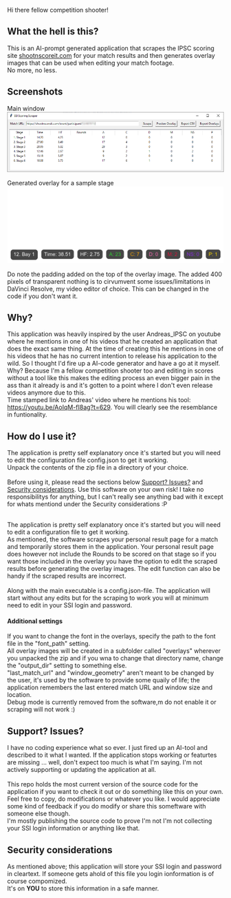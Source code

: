 Hi there fellow competition shooter!

## What the hell is this?

This is an AI-prompt generated application that scrapes the IPSC scoring site [shootnscoreit.com](https://shootnscoreit.com) for your match results and then generates overlay images that can be used when editing your match footage.<br/>
No more, no less.


## Screenshots
Main window
![Application main windows screenshot](./app_demo.png)

Generated overlay for a sample stage
![Application main windows screenshot](./12_Bay_1.png)

Do note the padding added on the top of the overlay image. The added 400 pixels of transparent nothing is to cirvumvent some issues/limitations in DaVinci Resolve, my video editor of choice. This can be changed in the code if you don't want it.

## Why?
This application was heavily inspired by the user Andreas_IPSC on youtube where he mentions in one of his videos that he created an application that does the exact same thing. At the time of creating this he mentions in one of his videos that he has no current intention to release his application to the wild. So I thought I'd fire up a AI-code generator and have a go at it myself.<br/>
Why? Because I'm a fellow competition shooter too and editing in scores without a tool like this makes the editing process an even bigger pain in the ass than it already is and it's gotten to a point where I don't even release videos anymore due to this.<br/>
Time stamped link to Andreas' video where he mentions his tool: https://youtu.be/AoIqM-fI8ag?t=629. You will clearly see the resemblance in funtionality.


## How do I use it?
The application is pretty self explanatory once it's started but you will need to edit the configuration file config.json to get it working.<br/>
Unpack the contents of the zip file in a directory of your choice. <br/><br/>
Before using it, please read the sections below [Support? Issues?](https://github.com/TheBamse/SSI-Scoring-Overlay-Software/edit/main/README.md#support-issues) and [Security considerations](https://github.com/TheBamse/SSI-Scoring-Overlay-Software/edit/main/README.md#support-issues). Use this software on your own risk! I take no responsibilitys for anything, but I can't really see anything bad with it except for whats mentiond under the Security considerations :P<br/><br/>

The application is pretty self explanatory once it's started but you will need to edit a configuration file to get it working.<br/>
As mentioned, the software scrapes your personal result page for a match and temporarily stores them in the application. Your personal result page does however not include the Rounds to be scored on that stage so if you want those included in the overlay you have the option to edit the scraped results before generating the overlay images. The edit function can also be handy if the scraped results are incorrect.<br/><br/>
Along with the main executable is a config.json-file. The application will start without any edits but for the scraping to work you will at minimum need to edit in your SSI login and password.

#### Additional settings
If you want to change the font in the overlays, specify the path to the font file in the "font_path" setting.<br/>
All overlay images will be created in a subfolder called "overlays" wherever you unpacked the zip and if you wna to change that directory name, change the "output_dir" setting to something else.<br/>
"last_match_url" and "window_geometry" aren't meant to be changed by the user, it's used by the software to provide some quaily of life; the application remembers the last entered match URL and window size and location.<br/>
Debug mode is currently removed from the software,m do not enable it or scraping will not work :)


## Support? Issues?
I have no coding experience what so ever. I just fired up an AI-tool and described to it what I wanted. If the application stops working or featurtes are missing ... well, don't expect too much is what I'm saying. I'm not actively supporting or updating the application at all.<br/><br/>
This repo holds the most current version of the source code for the application if you want to check it out or do something like this on your own. Feel free to copy, do modifications or whatever you like. I would appreciate some kind of feedback if you do modify or share this someftware with someone else though.<br/>
I'm mostly publishing the source code to prove I'm not I'm not collecting your SSI login information or anything like that.

## Security considerations
As mentioned above; this application will store your SSI login and password in cleartext. If someone gets ahold of this file you login ionformation is of course compomized.<br/>
It's on **YOU** to store this information in a safe manner.
